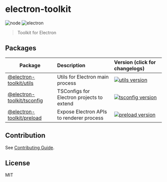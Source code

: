 # electron-toolkit

<p>
  <img src="https://img.shields.io/badge/node->12.0.0-blue.svg" alt="node" />
  <img src="https://img.shields.io/badge/electron->13.0.0-9feaf9.svg" alt="electron" />
</p>

> Toolkit for Electron

## Packages

| Package                                         | Description                               | Version (click for changelogs)                                                                                               |
| ----------------------------------------------- | :---------------------------------------- | :--------------------------------------------------------------------------------------------------------------------------- |
| [@electron-toolkit/utils](packages/utils)       | Utils for Electron main process           | [![utils version](https://img.shields.io/npm/v/@electron-toolkit/utils.svg?label=%20)](packages/utils/CHANGELOG.md)          |
| [@electron-toolkit/tsconfig](packages/tsconfig) | TSConfigs for Electron projects to extend | [![tsconfig version](https://img.shields.io/npm/v/@electron-toolkit/tsconfig.svg?label=%20)](packages/tsconfig/CHANGELOG.md) |
| [@electron-toolkit/preload](packages/preload)   | Expose Electron APIs to renderer process  | [![preload version](https://img.shields.io/npm/v/@electron-toolkit/preload.svg?label=%20)](packages/preload/CHANGELOG.md)    |

## Contribution

See [Contributing Guide](https://github.com/alex8088/electron-toolkit/blob/master/CONTRIBUTING.md).

## License

MIT
